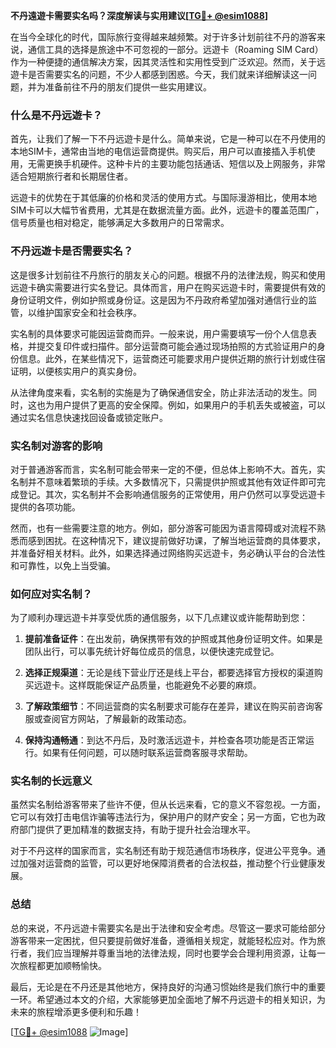 **不丹遠遊卡需要实名吗？深度解读与实用建议[[TG💪+ @esim1088](https://t.me/s/esim1088)]**

在当今全球化的时代，国际旅行变得越来越频繁。对于许多计划前往不丹的游客来说，通信工具的选择是旅途中不可忽视的一部分。远遊卡（Roaming SIM Card）作为一种便捷的通信解决方案，因其灵活性和实用性受到广泛欢迎。然而，关于远遊卡是否需要实名的问题，不少人都感到困惑。今天，我们就来详细解读这一问题，并为准备前往不丹的朋友们提供一些实用建议。

### 什么是不丹远遊卡？

首先，让我们了解一下不丹远遊卡是什么。简单来说，它是一种可以在不丹使用的本地SIM卡，通常由当地的电信运营商提供。购买后，用户可以直接插入手机使用，无需更换手机硬件。这种卡片的主要功能包括通话、短信以及上网服务，非常适合短期旅行者和长期居住者。

远遊卡的优势在于其低廉的价格和灵活的使用方式。与国际漫游相比，使用本地SIM卡可以大幅节省费用，尤其是在数据流量方面。此外，远遊卡的覆盖范围广，信号质量也相对稳定，能够满足大多数用户的日常需求。

### 不丹远遊卡是否需要实名？

这是很多计划前往不丹旅行的朋友关心的问题。根据不丹的法律法规，购买和使用远遊卡确实需要进行实名登记。具体而言，用户在购买远遊卡时，需要提供有效的身份证明文件，例如护照或身份证。这是因为不丹政府希望加强对通信行业的监管，以维护国家安全和社会秩序。

实名制的具体要求可能因运营商而异。一般来说，用户需要填写一份个人信息表格，并提交复印件或扫描件。部分运营商可能会通过现场拍照的方式验证用户的身份信息。此外，在某些情况下，运营商还可能要求用户提供近期的旅行计划或住宿证明，以便核实用户的真实身份。

从法律角度来看，实名制的实施是为了确保通信安全，防止非法活动的发生。同时，这也为用户提供了更高的安全保障。例如，如果用户的手机丢失或被盗，可以通过实名信息快速找回设备或锁定账户。

### 实名制对游客的影响

对于普通游客而言，实名制可能会带来一定的不便，但总体上影响不大。首先，实名制并不意味着繁琐的手续。大多数情况下，只需提供护照或其他有效证件即可完成登记。其次，实名制并不会影响通信服务的正常使用，用户仍然可以享受远遊卡提供的各项功能。

然而，也有一些需要注意的地方。例如，部分游客可能因为语言障碍或对流程不熟悉而感到困扰。在这种情况下，建议提前做好功课，了解当地运营商的具体要求，并准备好相关材料。此外，如果选择通过网络购买远遊卡，务必确认平台的合法性和可靠性，以免上当受骗。

### 如何应对实名制？

为了顺利办理远遊卡并享受优质的通信服务，以下几点建议或许能帮助到您：

1. **提前准备证件**：在出发前，确保携带有效的护照或其他身份证明文件。如果是团队出行，可以事先统计好每位成员的信息，以便快速完成登记。
   
2. **选择正规渠道**：无论是线下营业厅还是线上平台，都要选择官方授权的渠道购买远遊卡。这样既能保证产品质量，也能避免不必要的麻烦。

3. **了解政策细节**：不同运营商的实名制要求可能存在差异，建议在购买前咨询客服或查阅官方网站，了解最新的政策动态。

4. **保持沟通畅通**：到达不丹后，及时激活远遊卡，并检查各项功能是否正常运行。如果有任何问题，可以随时联系运营商客服寻求帮助。

### 实名制的长远意义

虽然实名制给游客带来了些许不便，但从长远来看，它的意义不容忽视。一方面，它可以有效打击电信诈骗等违法行为，保护用户的财产安全；另一方面，它也为政府部门提供了更加精准的数据支持，有助于提升社会治理水平。

对于不丹这样的国家而言，实名制还有助于规范通信市场秩序，促进公平竞争。通过加强对运营商的监管，可以更好地保障消费者的合法权益，推动整个行业健康发展。

### 总结

总的来说，不丹远遊卡需要实名是出于法律和安全考虑。尽管这一要求可能给部分游客带来一定困扰，但只要提前做好准备，遵循相关规定，就能轻松应对。作为旅行者，我们应当理解并尊重当地的法律法规，同时也要学会合理利用资源，让每一次旅程都更加顺畅愉快。

最后，无论是在不丹还是其他地方，保持良好的沟通习惯始终是我们旅行中的重要一环。希望通过本文的介绍，大家能够更加全面地了解不丹远遊卡的相关知识，为未来的旅程增添更多便利和乐趣！

[[TG💪+ @esim1088](https://t.me/s/esim1088) ![Image](https://i.postimg.cc/4NQfJmqS/Snipaste-2025-05-13-00-14-12.png)]